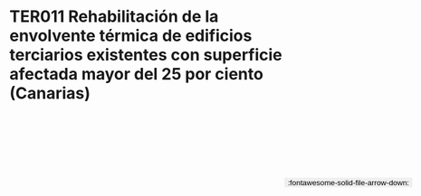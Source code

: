 
# TER011  Rehabilitación de la envolvente térmica de edificios terciarios existentes con superficie afectada mayor del 25 por ciento (Canarias)

<a href='../TER011  Rehabilitación de la envolvente térmica de edificios terciarios existentes con superficie afectada mayor del 25 por ciento (Canarias).pdf' download>
<button class='md-button -primary' 
id='download-btn' style="position: fixed; top: 10%; right: 20px; 
        transform: translateY(-50%); z-index: 1000;  border: none; ">
:fontawesome-solid-file-arrow-down: 
</button>
</a>

<div 
    id='../TER011  Rehabilitación de la envolvente térmica de edificios terciarios existentes con superficie afectada mayor del 25 por ciento (Canarias).pdf' 
    data-pdf-url='../TER011  Rehabilitación de la envolvente térmica de edificios terciarios existentes con superficie afectada mayor del 25 por ciento (Canarias).pdf'
    style=' width: 100%; height: auto;overflow: auto;'>
</div>

